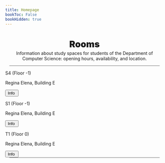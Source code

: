 ```yaml
---
title: Homepage
bookToc: False
bookHidden: true
---
```


<h1 align="center" class="title_grad" style="font-weight: 900">Rooms</h1>

<p align="center" style="margin-top: -15px">Information about study spaces for students of the Department of Computer Science: opening hours, availability, and location.</p>

<div style="width: 95%; height: 1px; background-color: #606060; margin-left: auto; margin-right: auto"></div>

<div class="home_evid">
    <div class="home_page centered_content_page" id="degree_choice_informatica">
        <p class="home_box_text_title degree_choice_box_text_title" id="home_wiki_text">S4 (Floor -1)</p>
        <p class="home_box_text degree_choice_box_text">Regina Elena, Building E</p>
        <button class="explore_more" onclick="window.location.href = 'regina-elena/e/s4/'">Info&nbsp<i class="fa-solid fa-arrow-right"></i></button>
    </div>
    <div class="home_page centered_content_page darken_overlay" style="background-image: url('https://i.imgur.com/osjOGjC.png')">
        <p class="home_box_text_title degree_choice_box_text_title" id="home_enroll_text">S1 (Floor -1)</p>
        <p class="home_box_text degree_choice_box_text">Regina Elena, Building E</p>
        <button class="explore_more" onclick="window.location.href = 'regina-elena/e/s1/'">Info&nbsp<i class="fa-solid fa-arrow-right"></i></button>
    </div>
    <div class="home_page centered_content_page" id="degree_choice_acsai">
        <p class="home_box_text_title degree_choice_box_text_title" id="home_enroll_text">T1 (Floor 0)</p>
        <p class="home_box_text degree_choice_box_text">Regina Elena, Building E</p>
        <button class="explore_more" onclick="window.location.href = 'regina-elena/e/t1/'">Info&nbsp<i class="fa-solid fa-arrow-right"></i></button>
    </div>
</div>

<div style="width: 95%; height: 1px; background-color: #606060; margin-left: auto; margin-right: auto"></div>
